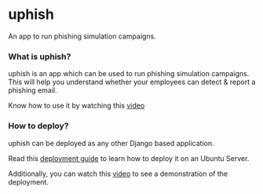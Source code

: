 <h1>uphish</h1>
<p>An app to run phishing simulation campaigns.</p>

<h3>What is uphish?</h3>
<p>
  uphish is an app which can be used to run phishing simulation campaigns. This will help you understand whether your employees can detect & report a phishing email.

  Know how to use it by watching this <a href="https://www.youtube.com/watch?v=m4hL0ONFjK4">video</a>
</p>

<h3>How to deploy?</h3>
<p>
  uphish can be deployed as any other Django based application.

  Read this <a href="https://drive.google.com/file/d/1DgDFcuu9KFuOZll11IA6g7M2FB2z_Wph/view?usp=sharing">
    deployment guide</a> to learn how to deploy it on an Ubuntu Server.
</p>
<p>
  Additionally, you can watch this <a href="https://www.youtube.com/watch?v=8J8Kqkh1X9o">video</a> to see a demonstration of the deployment.
</p>

